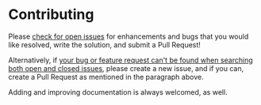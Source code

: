 # Contributing

Please [check for open issues][open-issues] for enhancements and
bugs that you would like resolved, write the solution, and submit a
Pull Request!

Alternatively, if [your bug or feature request can't be found when searching
both open and closed issues][issues], please create a new issue, and if you
can, create a Pull Request as mentioned in the paragraph above.

Adding and improving documentation is always welcomed, as well.

[issues]: https://github.com/danielfdickinson/minimal-test-theme-hugo-dfd/issues?q=is%3Aissue
[open-issues]: https://github.com/danielfdickinson/minimal-test-theme-hugo-dfd/issues?q=is%3Aissue+is%3Aopen
